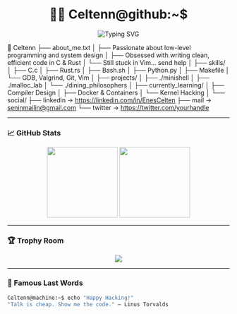 <!-- Celtenn's GitHub Profile README - Terminal Hacker Style -->

<h1 align="center">👨‍💻 Celtenn@github:~$</h1>

<p align="center">
  <img src="https://readme-typing-svg.demolab.com?font=Fira+Code&duration=3000&pause=1000&center=true&vCenter=true&width=450&lines=System+Programmer+%7C+Linux+Lover;Loves+C%2C+Shell%2C+Rust%2C+Concurrency;Currently+coding+a+mini+shell..." alt="Typing SVG" />
</p>

📂 Celtenn
├── about_me.txt
│ ├── Passionate about low-level programming and system design
│ ├── Obsessed with writing clean, efficient code in C & Rust
│ └── Still stuck in Vim... send help
│
├── skills/
│ ├── C.c
│ ├── Rust.rs
│ ├── Bash.sh
│ ├── Python.py
│ ├── Makefile
│ └── GDB, Valgrind, Git, Vim
│
├── projects/
│ ├── ./minishell
│ ├── ./malloc_lab
│ └── ./dining_philosophers
│
├── currently_learning/
│ ├── Compiler Design
│ ├── Docker & Containers
│ └── Kernel Hacking
│
└── social/
├── linkedin -> https://linkedin.com/in/EnesCelten
├── mail -> seninmailin@gmail.com
└── twitter -> https://twitter.com/yourhandle


---

### 📈 GitHub Stats

<p align="center">
  <img src="https://github-readme-stats.vercel.app/api?username=Celtenn&show_icons=true&theme=matrix&hide_border=true" height="160" />
  <img src="https://github-readme-streak-stats.herokuapp.com/?user=Celtenn&theme=matrix&hide_border=true" height="160" />
</p>

---

### 🏆 Trophy Room

<p align="center">
  <img src="https://github-profile-trophy.vercel.app/?username=Celtenn&theme=monokai&no-bg=true&no-frame=true" />
</p>

---

### 💬 Famous Last Words

```bash
Celtenn@machine:~$ echo "Happy Hacking!"
"Talk is cheap. Show me the code." – Linus Torvalds
